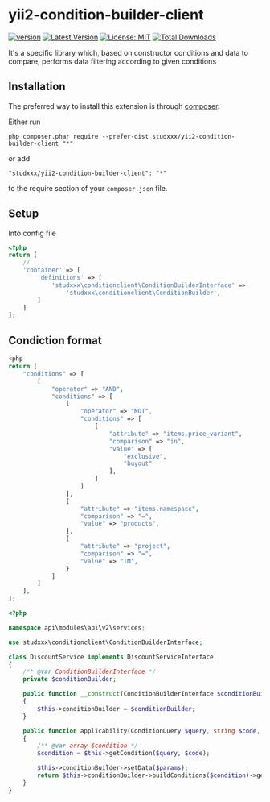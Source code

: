 # yii2-condition-builder-client

<!-- BADGES/ -->
[![version][version-badge]][CHANGELOG]
[![Latest Version][latest-version-badge]][LATEST-VERSION]
[![License: MIT][license-mit-badge]][LICENSE-MIT]
[![Total Downloads][total-downloads-badge]][TOTAL-DOWNLOADS]
<!-- /BADGES -->

It's a specific library which, based on constructor conditions and data to compare, performs data filtering according to given conditions

## Installation

The preferred way to install this extension is through [composer](http://getcomposer.org/download/).

Either run

```
php composer.phar require --prefer-dist studxxx/yii2-condition-builder-client "*"
```

or add

```
"studxxx/yii2-condition-builder-client": "*"
```

to the require section of your `composer.json` file.

## Setup
Into config file
```php
<?php
return [
    // ...
    'container' => [
        'definitions' => [
            'studxxx\conditionclient\ConditionBuilderInterface' =>
                'studxxx\conditionclient\ConditionBuilder',
        ]
    ]
];
```

## Condiction format

```php
<php
return [
    "conditions" => [
        [
            "operator" => "AND",
            "conditions" => [
                [
                    "operator" => "NOT",
                    "conditions" => [
                        [
                            "attribute" => "items.price_variant",
                            "comparison" => "in",
                            "value" => [
                                "exclusive",
                                "buyout"
                            ],
                        ]
                    ]
                ],
                [
                    "attribute" => "items.namespace",
                    "comparison" => "=",
                    "value" => "products",
                ],
                [
                    "attribute" => "project",
                    "comparison" => "=",
                    "value" => "TM",
                }
            ]
        ]
    ],
];
```

```php
<?php

namespace api\modules\api\v2\services;

use studxxx\conditionclient\ConditionBuilderInterface;

class DiscountService implements DiscountServiceInterface
{
    /** @var ConditionBuilderInterface */
    private $conditionBuilder;

    public function __construct(ConditionBuilderInterface $conditionBuilder)
    {
        $this->conditionBuilder = $conditionBuilder;
    }

    public function applicability(ConditionQuery $query, string $code, array $params = []): array
    {
        /** @var array $condition */
        $condition = $this->getCondition($query, $code);

        $this->conditionBuilder->setData($params);
        return $this->conditionBuilder->buildConditions($condition)->getData();
    }
}
```


[CHANGELOG]: ./CHANGELOG.md
[version-badge]: https://img.shields.io/badge/version-1.0.0-blue.svg

[TOTAL-DOWNLOADS]: https://packagist.org/packages/studxxx/yii2-condition-builder-client
[total-downloads-badge]: https://img.shields.io/packagist/dt/studxxx/yii2-condition-builder-client.svg?style=flat-square

[LATEST-VERSION]: https://github.com/studxxx/yii2-condition-builder-client/releases
[latest-version-badge]: https://img.shields.io/github/tag/studxxx/yii2-condition-builder-client.svg?style=flat-square&label=release

[LICENSE-MIT]: https://opensource.org/licenses/MIT
[license-mit-badge]: https://img.shields.io/badge/License-MIT-yellow.svg
